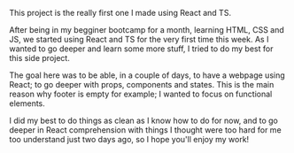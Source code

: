 This project is the really first one I made using React and TS.

After being in my begginer bootcamp for a month, learning HTML, CSS and JS, we started using React and TS for the very first time this week.
As I wanted to go deeper and learn some more stuff, I tried to do my best for this side project.

The goal here was to be able, in a couple of days, to have a webpage using React; to go deeper with props, components and states. This is the main reason why footer is empty for example; I wanted to focus on functional elements.

I did my best to do things as clean as I know how to do for now, and to go deeper in React comprehension with things I thought were too hard for me too understand just two days ago, so I hope you'll enjoy my work!
